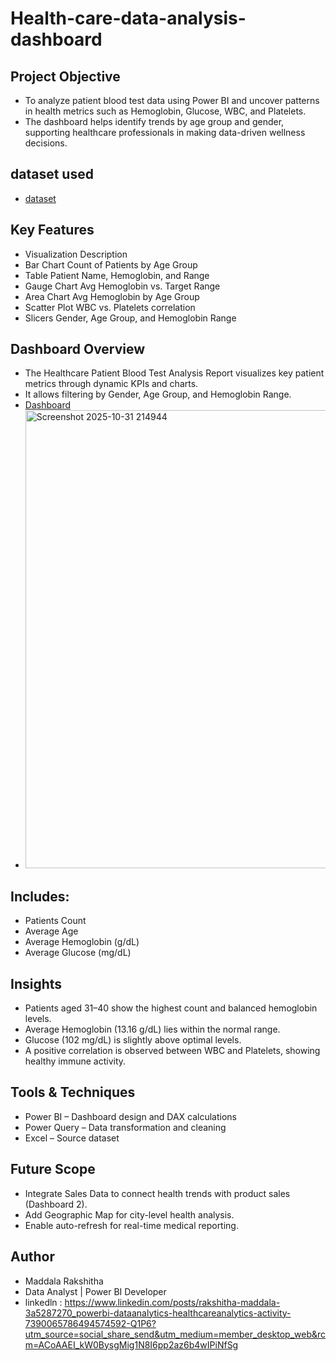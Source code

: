 # Health-care-data-analysis-dashboard

## Project Objective
- To analyze patient blood test data using Power BI and uncover patterns in health metrics such as Hemoglobin, Glucose, WBC, and Platelets.
- The dashboard helps identify trends by age group and gender, supporting healthcare professionals in making data-driven wellness decisions.

## dataset used

- <a href="http://github.com/RakshithaMaddala/Health-care-data-analysis-dashboard/blob/main/Patient_Blood_Test.xlsx">dataset</a>

## Key Features

- Visualization	Description
- Bar Chart	Count of Patients by Age Group
- Table	Patient Name, Hemoglobin, and Range
- Gauge Chart	Avg Hemoglobin vs. Target Range
- Area Chart	Avg Hemoglobin by Age Group
- Scatter Plot	WBC vs. Platelets correlation
- Slicers	Gender, Age Group, and Hemoglobin Range

## Dashboard Overview

- The Healthcare Patient Blood Test Analysis Report visualizes key patient metrics through dynamic KPIs and charts.
- It allows filtering by Gender, Age Group, and Hemoglobin Range.
- <a href="https://github.com/RakshithaMaddala/Health-care-data-analysis-dashboard/blob/main/DashBoard.png">Dashboard</a>
- <img width="1307" height="733" alt="Screenshot 2025-10-31 214944" src="https://github.com/user-attachments/assets/cf1c95fb-42e1-44a1-8b95-956a03f08d92" />

## Includes:

- Patients Count
- Average Age
- Average Hemoglobin (g/dL)
- Average Glucose (mg/dL)

## Insights

- Patients aged 31–40 show the highest count and balanced hemoglobin levels.
- Average Hemoglobin (13.16 g/dL) lies within the normal range.
- Glucose (102 mg/dL) is slightly above optimal levels.
- A positive correlation is observed between WBC and Platelets, showing healthy immune activity.

## Tools & Techniques

- Power BI – Dashboard design and DAX calculations
- Power Query – Data transformation and cleaning
- Excel – Source dataset

## Future Scope

- Integrate Sales Data to connect health trends with product sales (Dashboard 2).
- Add Geographic Map for city-level health analysis. 
- Enable auto-refresh for real-time medical reporting.

## Author

- Maddala Rakshitha
- Data Analyst | Power BI Developer
- linkedln : https://www.linkedin.com/posts/rakshitha-maddala-3a5287270_powerbi-dataanalytics-healthcareanalytics-activity-7390065786494574592-Q1P6?utm_source=social_share_send&utm_medium=member_desktop_web&rcm=ACoAAEI_kW0BysgMig1N8I6pp2az6b4wIPiNfSg
